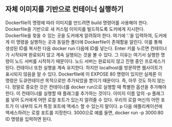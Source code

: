 ## 자체 이미지를 기반으로 컨테이너 실행하기

Dockerfile의 명령에 따라 이미지를 만드려면 build 명령어를 사용해야 한다. Dockerfile을 기반으로 새 커스텀 이미지를 빌드하도록 도커에게 지시한다. Dockerfile을 찾을 수 있는 곳을 도커에게 알려줘야 한다. 여기에 '.'을 입력하여, 도커에게 이 명령을 실행하는 곳과 동일한 폴더에 Dockerfile이 존재함을 알린다. 이를 통해 생성된 ID를 복사한 다음 docker run 다음에 ID를 넣는다. Enter 키를 누르면 컨테이너가 시작되며 완료되지 않고 계속 실행되는 것을 볼 수 있다. 그 이유는 여기서 실행한 명령이 노드 서버를 시작하기 때문이다. 노드 서버는 완료되지 않고 진행 중인 프로세스가 된다. 컨테이너 또한 실행을 계속 유지한다. 하지만 localhost를 방문하면 웹사이트가 표시되지 않음을 알 수 있다. Dockerfile에 이 EXPOSE 80 명령이 있지만 실제론 이 명령은 도큐먼테이션 목적으로만 추가되었을 뿐이기 때문이다. 즉, 아무 것도 하지 않는다. 정말로 중요한 것은 컨테이너를 docker run으로 실행할 때 특별한 옵션을 추가해야 한다. 이 컨테이너를 실행할 때 플래그를 추가하는 것이다. 이미지 이름 앞의 -p 플래그를 넣어 도커에게 어떤 로컬 포트가 있는지 알려줄 수 있다. 우리의 로컬 머신의 어떤 포트가 이 내부의 도커 특정 포트에 액세스 할 수 있는지 말이다. p 다음 애플리케이션에 액세스하려는 로컬 포트를 지정한다. 3000으로 예를 들면, docker run -p 3000:80 ID 명령을 입력하면 된다.
